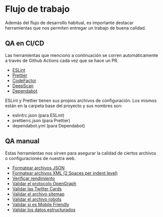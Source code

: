 # Flujo de trabajo

Además del flujo de desarrollo habitual, es importante destacar herramientas que nos permiten entregar un trabajo de buena calidad.

## QA en CI/CD

Las herramientas que menciono a continuación se corren automáticamente a través de Github Actions cada vez que se hace un PR.

- [ESLint](https://eslint.org/)
- [Prettier](https://prettier.io/)
- [CodeFactor](https://www.codefactor.io/)
- [DeepScan](https://deepscan.io/)
- [Dependabot](https://dependabot.com/)

ESLint y Prettier tienen sus propios archivos de configuración. Los mismos están en la carpeta base del proyecto y sus nombres son:
- eslintrc.json (para ESLint)
- prettierrc.json (para Prettier)
- dependabot.yml (para Dependabot)

## QA manual

Estas herramientas nos sirven para asegurar la calidad de ciertos archivos o configuraciones de nuestra web.

- [Formatear archivos JSON](https://jsonformatter.org)
- [Formatear archivos XML (2 Spaces per indent level)](https://www.freeformatter.com/xml-formatter.html)
- [Verificar rendimiento](https://web.dev/measure/)
- [Validar el protocolo OpenGraph](https://developers.facebook.com/tools/debug/)
- [Validar las Twitter Cards](https://cards-dev.twitter.com/validator?)
- [Validar el archivo sitemap](https://www.xml-sitemaps.com/validate-xml-sitemap.html)
- [Validar el archivo robots](https://www.google.com/webmasters/tools/robots-testing-tool)
- [Validar si es Mobile Friendly](https://search.google.com/test/mobile-friendly)
- [Validar los datos estructurados](https://search.google.com/test/rich-results)
